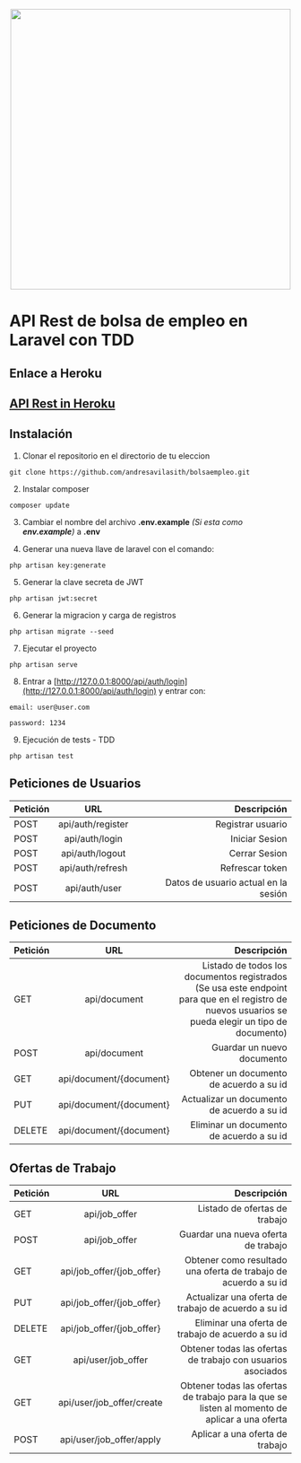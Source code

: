 <p align="center"><a href="https://laravel.com" target="_blank"><img src="https://raw.githubusercontent.com/laravel/art/master/logo-lockup/5%20SVG/2%20CMYK/1%20Full%20Color/laravel-logolockup-cmyk-red.svg" width="500"></a></p>



# API Rest de bolsa de empleo en Laravel con TDD

## Enlace a Heroku


## [API Rest in Heroku](https://frozen-garden-70878.herokuapp.com/) 

## Instalación

1. Clonar el repositorio en el directorio de tu eleccion
```
git clone https://github.com/andresavilasith/bolsaempleo.git
```
2. Instalar composer  
```
composer update
```
3. Cambiar el nombre del archivo **.env.example** _(Si esta como **env.example**)_ a **.env**

4. Generar una nueva llave de laravel con el comando:
```
php artisan key:generate
```
5. Generar la clave secreta de JWT
```
php artisan jwt:secret
``````

6. Generar la migracion y carga de registros
```
php artisan migrate --seed
``````
7. Ejecutar el proyecto
```
php artisan serve
``````
8. Entrar a [http://127.0.0.1:8000/api/auth/login](http://127.0.0.1:8000/api/auth/login) y entrar con:
```
email: user@user.com
``````
```
password: 1234
``````
9. Ejecución de tests - TDD
```
php artisan test
``````



## Peticiones de Usuarios

|  Petición  |      URL      |  Descripción |
|----------|:-------------:|------:|
|   POST    |  api/auth/register | Registrar usuario |
|   POST    |  api/auth/login | Iniciar Sesion |
|   POST    |  api/auth/logout | Cerrar Sesion |
|   POST    |  api/auth/refresh | Refrescar token |
|   POST    |  api/auth/user | Datos de usuario actual en la sesión |

## Peticiones de Documento

|  Petición  |      URL      |  Descripción |
|----------|:-------------:|------:|
|   GET     |  api/document | Listado de todos los documentos registrados (Se usa este endpoint para que en el registro de nuevos usuarios se pueda elegir un tipo de documento) |
|   POST    |  api/document | Guardar un nuevo documento |
|   GET     |  api/document/{document} | Obtener un documento de acuerdo a su id |
|   PUT     |  api/document/{document} | Actualizar un documento de acuerdo a su id |
|   DELETE     |  api/document/{document} | Eliminar un documento de acuerdo a su id |

## Ofertas de Trabajo 

|  Petición  |      URL      |  Descripción |
|----------|:-------------:|------:|
|   GET    |  api/job_offer | Listado de ofertas de trabajo |
|   POST   |  api/job_offer | Guardar una nueva oferta de trabajo |
|   GET    |  api/job_offer/{job_offer} | Obtener como resultado una oferta de trabajo de acuerdo a su id  |
|   PUT    |  api/job_offer/{job_offer} | Actualizar una oferta de trabajo de acuerdo a su id  |
|   DELETE    |  api/job_offer/{job_offer} | Eliminar una oferta de trabajo de acuerdo a su id  |
|   GET    |  api/user/job_offer | Obtener todas las ofertas de trabajo con usuarios asociados  |
|   GET    |  api/user/job_offer/create | Obtener todas las ofertas de trabajo para la que se listen al momento de aplicar a una oferta  |
|   POST    |  api/user/job_offer/apply | Aplicar a una oferta de trabajo  |
